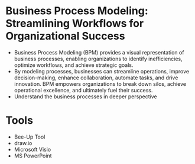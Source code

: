 # Business Process Modeling: Streamlining Workflows for Organizational Success

* Business Process Modeling (BPM) provides a visual representation of business processes, enabling organizations to identify inefficiencies, optimize workflows, and achieve strategic goals. 
* By modeling processes, businesses can streamline operations, improve decision-making, enhance collaboration, automate tasks, and drive innovation. BPM empowers organizations to break down silos, achieve operational excellence, and ultimately fuel their success.
* Understand the business processes in deeper perspective

# Tools
* Bee-Up Tool
* draw.io
* Microsoft Visio
* MS PowerPoint
